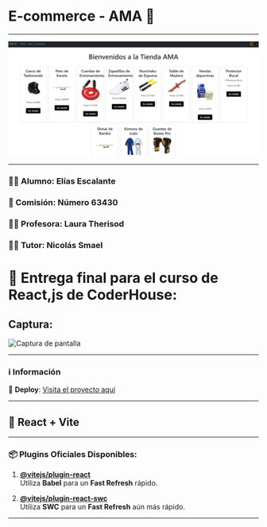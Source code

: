 
# E-commerce - AMA  🛒

----

![Captura de pantalla](https://github.com/eliasescalante/E-comerceReact_Elias_Escalante/blob/main/src/assets/img/captura_2.png)

----

### 🧑‍🎓 Alumno: **Elías Escalante**  
### 📅 Comisión: **Número 63430**  
### 👩‍🏫 Profesora: **Laura Therisod**  
### 👨‍🏫 Tutor: **Nicolás Smael**  

# 📝 Entrega final para el curso de React,js de CoderHouse:

## Captura:

![Captura de pantalla](https://github.com/eliasescalante/PreEntrega1_Escalante/blob/main/src/assets/img/captura_preentrega_2.gif)

----

### ℹ️ Información

🔗 **Deploy**: [Visita el proyecto aquí](https://pre-entrega1-escalante.vercel.app/)

---

## 🚀 React + Vite

---

### 📦 Plugins Oficiales Disponibles:

1. **[@vitejs/plugin-react](https://github.com/vitejs/vite-plugin-react/blob/main/packages/plugin-react/README.md)**  
   Utiliza **Babel** para un **Fast Refresh** rápido.

2. **[@vitejs/plugin-react-swc](https://github.com/vitejs/vite-plugin-react-swc)**  
   Utiliza **SWC** para un **Fast Refresh** aún más rápido.

---


